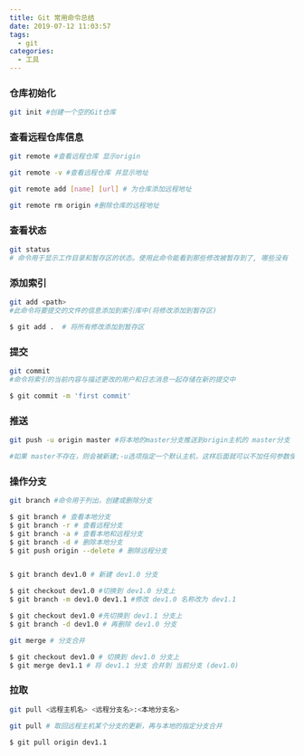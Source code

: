 ```yaml
---
title: Git 常用命令总结
date: 2019-07-12 11:03:57
tags:
  - git
categories:
  - 工具
---
```


### 仓库初始化

```bash
git init #创建一个空的Git仓库
```

### 查看远程仓库信息

```bash
git remote #查看远程仓库 显示origin

git remote -v #查看远程仓库 并显示地址

git remote add [name] [url] # 为仓库添加远程地址

git remote rm origin #删除仓库的远程地址
```

### 查看状态

```bash
git status
# 命令用于显示工作目录和暂存区的状态。使用此命令能看到那些修改被暂存到了, 哪些没有
```

### 添加索引

```bash
git add <path>
#此命令将要提交的文件的信息添加到索引库中(将修改添加到暂存区)

$ git add .  # 将所有修改添加到暂存区
```

### 提交

```bash
git commit
#命令将索引的当前内容与描述更改的用户和日志消息一起存储在新的提交中

$ git commit -m 'first commit'
```

### 推送

```bash
git push -u origin master #将本地的master分支推送到origin主机的 master分支

#如果 master不存在，则会被新建;-u选项指定一个默认主机，这样后面就可以不加任何参数使用git push
```

### 操作分支

```bash
git branch #命令用于列出，创建或删除分支

$ git branch # 查看本地分支
$ git branch -r # 查看远程分支
$ git branch -a # 查看本地和远程分支
$ git branch -d # 删除本地分支
$ git push origin --delete # 删除远程分支


$ git branch dev1.0 # 新建 dev1.0 分支

$ git checkout dev1.0 #切换到 dev1.0 分支上
$ git branch -m dev1.0 dev1.1 #修改 dev1.0 名称改为 dev1.1

$ git checkout dev1.0 #先切换到 dev1.1 分支上
$ git branch -d dev1.0 # 再删除 dev1.0 分支

```

```bash
git merge # 分支合并

$ git checkout dev1.0 # 切换到 dev1.0 分支上
$ git merge dev1.1 # 将 dev1.1 分支 合并到 当前分支 (dev1.0)
```

### 拉取

```bash
git pull <远程主机名> <远程分支名>:<本地分支名>

git pull # 取回远程主机某个分支的更新，再与本地的指定分支合并

$ git pull origin dev1.1
```
